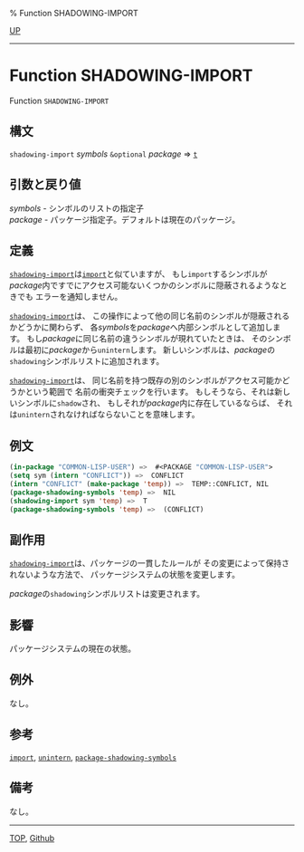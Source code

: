 % Function SHADOWING-IMPORT

[UP](11.2.html)  

---

# Function **SHADOWING-IMPORT**


Function `SHADOWING-IMPORT`


## 構文

`shadowing-import` *symbols* `&optional` *package* => [`t`](5.3.t-variable.html)


## 引数と戻り値

*symbols* - シンボルのリストの指定子  
*package* - パッケージ指定子。デフォルトは現在のパッケージ。


## 定義

[`shadowing-import`](11.2.shadowing-import.html)は[`import`](11.2.import.html)と似ていますが、
もし`import`するシンボルが
*package*内ですでにアクセス可能ないくつかのシンボルに隠蔽されるようなときでも
エラーを通知しません。

[`shadowing-import`](11.2.shadowing-import.html)は、
この操作によって他の同じ名前のシンボルが隠蔽されるかどうかに関わらず、
各*symbols*を*package*へ内部シンボルとして追加します。
もし*package*に同じ名前の違うシンボルが現れていたときは、
そのシンボルは最初に*package*から`unintern`します。
新しいシンボルは、*package*の`shadowing`シンボルリストに追加されます。

[`shadowing-import`](11.2.shadowing-import.html)は、
同じ名前を持つ既存の別のシンボルがアクセス可能かどうかという範囲で
名前の衝突チェックを行います。
もしそうなら、それは新しいシンボルに`shadow`され、
もしそれが*package*内に存在しているならば、
それは`unintern`されなければならないことを意味します。


## 例文

```lisp
(in-package "COMMON-LISP-USER") =>  #<PACKAGE "COMMON-LISP-USER">
(setq sym (intern "CONFLICT")) =>  CONFLICT
(intern "CONFLICT" (make-package 'temp)) =>  TEMP::CONFLICT, NIL
(package-shadowing-symbols 'temp) =>  NIL
(shadowing-import sym 'temp) =>  T 
(package-shadowing-symbols 'temp) =>  (CONFLICT)
```


## 副作用

[`shadowing-import`](11.2.shadowing-import.html)は、パッケージの一貫したルールが
その変更によって保持されないような方法で、
パッケージシステムの状態を変更します。

*package*の`shadowing`シンボルリストは変更されます。


## 影響

パッケージシステムの現在の状態。


## 例外

なし。


## 参考

[`import`](11.2.import.html),
[`unintern`](11.2.unintern.html),
[`package-shadowing-symbols`](11.2.package-shadowing-symbols.html)


## 備考

なし。


---
[TOP](index.html),  [Github](https://github.com/nptcl/npt-japanese)


